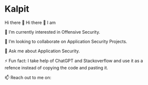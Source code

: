 # Kalpit


Hi there 👋
Hi there 👋 I am

🌱 I’m currently interested in Offensive Security.

👯 I’m looking to collaborate on Application Security Projects.

💬 Ask me about Application Security.

⚡ Fun fact: I take help of ChatGPT and Stackoverflow and use it as a refence instead of copying the code and pasting it.

📫 Reach out to me on: 
